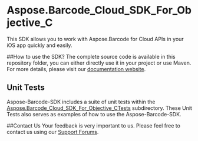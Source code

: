 # Aspose.Barcode_Cloud_SDK_For_Objective_C
This SDK allows you to work with Aspose.Barcode for Cloud APIs in your iOS app quickly and easily.

##How to use the SDK?
The complete source code is available in this repository folder, you can either directly use it in your project or use Maven. For more details, please visit our [documentation website](http://www.aspose.com/docs/display/barcodecloud/Available+SDKs).


## Unit Tests
Aspose-Barcode-SDK includes a suite of unit tests within the [Aspose.Barcode_Cloud_SDK_For_Objective_CTests](https://github.com/asposebarcode/Aspose_BarCode_Cloud/blob/master/SDKs/Aspose.Barcode_Cloud_SDK_For_ObjectiveC/Aspose.Barcode_Cloud_SDK_For_ObjectiveCTests/barcode/ASPBarcodeApiTestCase.m) subdirectory. These Unit Tests also serves as examples of how to use the Aspose-Barcode-SDK.

##Contact Us
Your feedback is very important to us. Please feel free to contact us using our [Support Forums](https://www.aspose.com/community/forums/).

